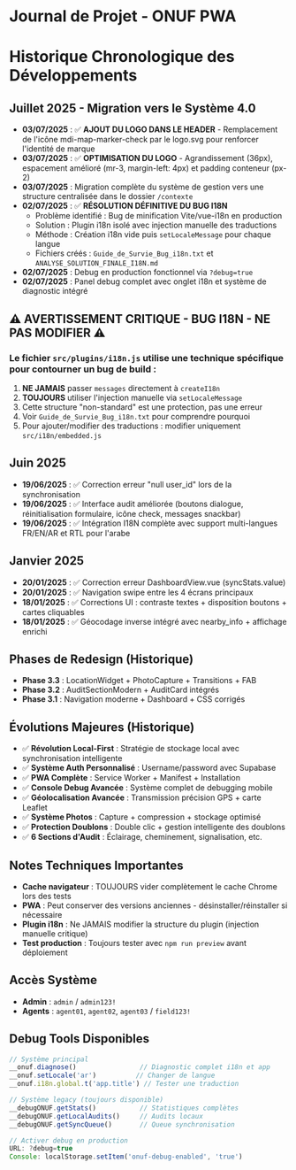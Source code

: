 # Journal de Projet - ONUF PWA
# Historique Chronologique des Développements

## Juillet 2025 - Migration vers le Système 4.0
- **03/07/2025** : ✅ **AJOUT DU LOGO DANS LE HEADER** - Remplacement de l'icône mdi-map-marker-check par le logo.svg pour renforcer l'identité de marque
- **03/07/2025** : ✅ **OPTIMISATION DU LOGO** - Agrandissement (36px), espacement amélioré (mr-3, margin-left: 4px) et padding conteneur (px-2)
- **03/07/2025** : Migration complète du système de gestion vers une structure centralisée dans le dossier `/contexte`
- **02/07/2025** : ✅ **RÉSOLUTION DÉFINITIVE DU BUG I18N**
  - Problème identifié : Bug de minification Vite/vue-i18n en production
  - Solution : Plugin i18n isolé avec injection manuelle des traductions
  - Méthode : Création i18n vide puis `setLocaleMessage` pour chaque langue
  - Fichiers créés : `Guide_de_Survie_Bug_i18n.txt` et `ANALYSE_SOLUTION_FINALE_I18N.md`
- **02/07/2025** : Debug en production fonctionnel via `?debug=true`
- **02/07/2025** : Panel debug complet avec onglet i18n et système de diagnostic intégré

## ⚠️ AVERTISSEMENT CRITIQUE - BUG I18N - NE PAS MODIFIER ⚠️
### Le fichier `src/plugins/i18n.js` utilise une technique spécifique pour contourner un bug de build :
1. **NE JAMAIS** passer `messages` directement à `createI18n`
2. **TOUJOURS** utiliser l'injection manuelle via `setLocaleMessage`
3. Cette structure "non-standard" est une protection, pas une erreur
4. Voir `Guide_de_Survie_Bug_i18n.txt` pour comprendre pourquoi
5. Pour ajouter/modifier des traductions : modifier uniquement `src/i18n/embedded.js`

## Juin 2025
- **19/06/2025** : ✅ Correction erreur "null user_id" lors de la synchronisation
- **19/06/2025** : ✅ Interface audit améliorée (boutons dialogue, réinitialisation formulaire, icône check, messages snackbar)
- **19/06/2025** : ✅ Intégration I18N complète avec support multi-langues FR/EN/AR et RTL pour l'arabe

## Janvier 2025
- **20/01/2025** : ✅ Correction erreur DashboardView.vue (syncStats.value)
- **20/01/2025** : ✅ Navigation swipe entre les 4 écrans principaux
- **18/01/2025** : ✅ Corrections UI : contraste textes + disposition boutons + cartes cliquables
- **18/01/2025** : ✅ Géocodage inverse intégré avec nearby_info + affichage enrichi

## Phases de Redesign (Historique)
- **Phase 3.3** : LocationWidget + PhotoCapture + Transitions + FAB
- **Phase 3.2** : AuditSectionModern + AuditCard intégrés
- **Phase 3.1** : Navigation moderne + Dashboard + CSS corrigés

## Évolutions Majeures (Historique)
- ✅ **Révolution Local-First** : Stratégie de stockage local avec synchronisation intelligente
- ✅ **Système Auth Personnalisé** : Username/password avec Supabase
- ✅ **PWA Complète** : Service Worker + Manifest + Installation
- ✅ **Console Debug Avancée** : Système complet de debugging mobile
- ✅ **Géolocalisation Avancée** : Transmission précision GPS + carte Leaflet
- ✅ **Système Photos** : Capture + compression + stockage optimisé
- ✅ **Protection Doublons** : Double clic + gestion intelligente des doublons
- ✅ **6 Sections d'Audit** : Éclairage, cheminement, signalisation, etc.

## Notes Techniques Importantes
- **Cache navigateur** : TOUJOURS vider complètement le cache Chrome lors des tests
- **PWA** : Peut conserver des versions anciennes - désinstaller/réinstaller si nécessaire
- **Plugin i18n** : Ne JAMAIS modifier la structure du plugin (injection manuelle critique)
- **Test production** : Toujours tester avec `npm run preview` avant déploiement

## Accès Système
- **Admin** : `admin` / `admin123!`
- **Agents** : `agent01`, `agent02`, `agent03` / `field123!`

## Debug Tools Disponibles
```javascript
// Système principal
__onuf.diagnose()                // Diagnostic complet i18n et app
__onuf.setLocale('ar')          // Changer de langue
__onuf.i18n.global.t('app.title') // Tester une traduction

// Système legacy (toujours disponible)
__debugONUF.getStats()           // Statistiques complètes
__debugONUF.getLocalAudits()     // Audits locaux
__debugONUF.getSyncQueue()       // Queue synchronisation

// Activer debug en production
URL: ?debug=true
Console: localStorage.setItem('onuf-debug-enabled', 'true')
```